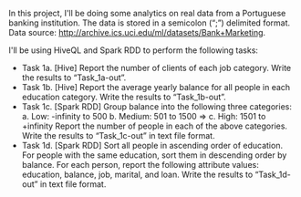 In this project, I'll be doing some analytics on real data from a Portuguese banking institution. The data is stored in a semicolon (“;”) delimited format. Data source: http://archive.ics.uci.edu/ml/datasets/Bank+Marketing. 

I'll be using HiveQL and Spark RDD to perform the following tasks:
* Task 1a. [Hive] Report the number of clients of each job category. Write the results to “Task_1a-out”.
* Task 1b. [Hive] Report the average yearly balance for all people in each education category. Write the results to “Task_1b-out”.
* Task 1c. [Spark RDD] Group balance into the following three categories:
  a. Low: -infinity to 500
  b. Medium: 501 to 1500 =>
  c. High: 1501 to +infinity
Report the number of people in each of the above categories. Write the results to “Task_1c-out” in text file format.
* Task 1d. [Spark RDD] Sort all people in ascending order of education. For people with the same education, sort them in descending order by balance. For each person, report the following attribute values: education, balance, job, marital, and loan. Write the results to “Task_1d-out” in text file format. 

